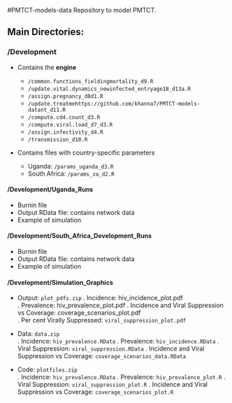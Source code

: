 #PMTCT-models-data
Repository to model PMTCT.


## Main Directories:

### /Development 
* Contains the **engine** 
  * `/common.functions_fieldingmortality_d9.R`
  * `/update.vital.dynamics_newinfected_entryage18_d13a.R`
  * `/assign.pregnancy_d8d1.R`
  * `/update.treatmehttps://github.com/khanna7/PMTCT-models-datant_d11.R`
  * `/compute.cd4.count_d3.R`
  * `/compute.viral.load_d7_d3.R`
  * `/assign.infectivity_d4.R`
  * `/transmission_d10.R`

* Contains files with country-specific parameters  
  * Uganda: `/params_uganda_d3.R`
  * South Africa: `/params_za_d2.R`
  
#### /Development/Uganda_Runs
* Burnin file
* Output RData file: contains network data 
* Example of simulation

#### /Development/South_Africa_Development_Runs 
* Burnin file
* Output RData file: contains network data 
* Example of simulation

#### /Development/Simulation_Graphics 
* Output: `plot_pdfs.zip`
    .   Incidence: hiv_incidence_plot.pdf  
    .   Prevalence: hiv_prevalence_plot.pdf
    .   Incidence and Viral Suppression vs Coverage: coverage_scenarios_plot.pdf  
    .   Per cent Virally Suppressed: `viral_suppression_plot.pdf` 

* Data: `data.zip`   
    .   Incidence: `hiv_prevalence.RData`
    .   Prevalence: `hiv_incidence.RData`
    .   Viral Suppression: `viral_suppression.RData`
    .  Incidence and Viral Suppression vs Coverage: `coverage_scenarios_data.RData`

* Code: `plotfiles.zip`   
     .   Incidence: `hiv_prevalence.RData`
     .  Prevalence: `hiv_prevalence_plot.R`
     .   Viral Suppression: `viral_suppression_plot.R`
     .  Incidence and Viral Suppression vs Coverage: `coverage_scenarios_plot.R`



